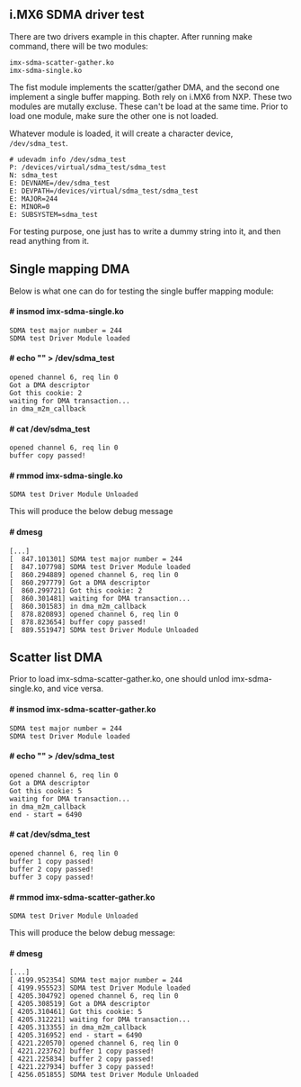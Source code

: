 ## i.MX6 SDMA driver test

There are two drivers example in this chapter. After running make command, there will be two modules:

    imx-sdma-scatter-gather.ko
    imx-sdma-single.ko

The fist module implements the scatter/gather DMA, and the second one implement a single buffer mapping. Both rely on i.MX6 from NXP. These two modules are mutally excluse. These can't be load at the same time. Prior to load one module, make sure the other one is not loaded.

Whatever module is loaded, it will create a character device, `/dev/sdma_test`.

```
# udevadm info /dev/sdma_test 
P: /devices/virtual/sdma_test/sdma_test
N: sdma_test
E: DEVNAME=/dev/sdma_test
E: DEVPATH=/devices/virtual/sdma_test/sdma_test
E: MAJOR=244
E: MINOR=0
E: SUBSYSTEM=sdma_test
```
For testing purpose, one just has to write a dummy string into it, and then read anything from it.

## Single mapping DMA

Below is what one can do for testing the single buffer mapping module:

#### # insmod imx-sdma-single.ko 
```
SDMA test major number = 244
SDMA test Driver Module loaded
```

#### # echo "" > /dev/sdma_test  
```
opened channel 6, req lin 0
Got a DMA descriptor
Got this cookie: 2
waiting for DMA transaction...
in dma_m2m_callback
```

#### # cat /dev/sdma_test 
```
opened channel 6, req lin 0
buffer copy passed!
```

#### # rmmod imx-sdma-single.ko
```
SDMA test Driver Module Unloaded
```
This will produce the below debug message

#### # dmesg
```
[...]
[  847.101301] SDMA test major number = 244
[  847.107798] SDMA test Driver Module loaded
[  860.294889] opened channel 6, req lin 0
[  860.297779] Got a DMA descriptor
[  860.299721] Got this cookie: 2
[  860.301481] waiting for DMA transaction...
[  860.301583] in dma_m2m_callback
[  878.820893] opened channel 6, req lin 0
[  878.823654] buffer copy passed!
[  889.551947] SDMA test Driver Module Unloaded
```

## Scatter list DMA

Prior to load imx-sdma-scatter-gather.ko, one should unlod imx-sdma-single.ko, and vice versa.

#### # insmod imx-sdma-scatter-gather.ko 
```
SDMA test major number = 244
SDMA test Driver Module loaded
```

#### # echo "" > /dev/sdma_test 
```
opened channel 6, req lin 0
Got a DMA descriptor
Got this cookie: 5
waiting for DMA transaction...
in dma_m2m_callback
end - start = 6490
```

#### # cat /dev/sdma_test 
```
opened channel 6, req lin 0
buffer 1 copy passed!
buffer 2 copy passed!
buffer 3 copy passed!
```

#### # rmmod imx-sdma-scatter-gather.ko 
```
SDMA test Driver Module Unloaded
````

This will produce the below debug message:

#### # dmesg
```
[...]
[ 4199.952354] SDMA test major number = 244
[ 4199.955523] SDMA test Driver Module loaded
[ 4205.304792] opened channel 6, req lin 0
[ 4205.308519] Got a DMA descriptor
[ 4205.310461] Got this cookie: 5
[ 4205.312221] waiting for DMA transaction...
[ 4205.313355] in dma_m2m_callback
[ 4205.316952] end - start = 6490
[ 4221.220570] opened channel 6, req lin 0
[ 4221.223762] buffer 1 copy passed!
[ 4221.225834] buffer 2 copy passed!
[ 4221.227934] buffer 3 copy passed!
[ 4256.051855] SDMA test Driver Module Unloaded
```

